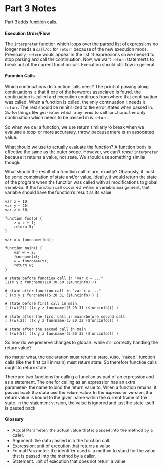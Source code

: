 # Part 3 Notes 

Part 3 adds function calls. 

#### Execution Order/Flow

The `interpreter` function which loops over the parsed list of expressions no longer needs a `call/cc` for `return` because of the new execution mode. Previously, `return` would appear in the list of expressions so we needed to stop parsing and call the continuation. Now, we want `return` statements to break out of the current function call. Execution should still flow in general. 

#### Function Calls

Which continuations do function calls need? The point of passing along continuations is that if one of the keywords associated is found, the continuation is called and execution continues from where that continuation was called. When a function is called, the only continuation it needs is `return`. The rest should be reinitialized to the error states when passed in. So for things like `get-value` which may need to call functions, the only continuation which needs to be passed in is `return`. 

So when we call a function, we use return similarly to break when we evaluate a loop, or more accurately, throw, because there is an associated value. 

What should we use to actually evaluate the function? A function body is effective the same as the outer scope. However, we can't reuse `interpreter` because it returns a value, not state. We should use something similar though. 

What should the result of a function call return, exactly? Obviously, it must be some combination of state and/or value. Ideally, it would return the state of the program when the function was called with all modifications to global variables. If the function call occurred within a variable assignment, that variable should have the function's result as its value. 

```
var x = 10;
var y = 20;
var z = 30;

function foo(p) {
	z = z + 1;
	return 5;
}

var x = funcname(foo);

function main() {
	var w = 2;
	funcname(x);
	w = funcname(x);
	return w;
}
```

```
# state before function call in "var x = ..."
(((x y z funcname)(10 20 30 ($funcinfo))))

# state after function call in "var x = ..."
( ((x y z funcname)(5 20 31 ($funcinfo))) )

# state before first call in main
( ((w)(2)) ((x y z funcname)(5 20 31 ($funcinfo))) )

# state after the first call in main/before second call
( ((w)(2)) ((x y z funcname)(5 20 32 ($funcinfo))) )

# state after the second call in main
( ((w)(5)) ((x y z funcname)(5 20 33 ($funcinfo))) )
```

So how do we preserve changes to globals, while still correctly handling the return value?

No matter what, the declaration must return a state. Also, "naked" function calls (like the first call in main) must return state. So therefore function calls ought to return state. 

There are two functions for calling a function as part of an expression and as a statement. The one for calling as an expression has an extra parameter- the name to bind the return value to. When a function returns, it passes back the state and the return value. In the expression version, the return value is bound to the given name within the current frame of the state. In the statement version, the value is ignored and just the state itself is passed back.



#### Glossary

* Actual Parameter: the actual value that is passed into the method by a caller.
* Argument: the data passed into the function call.
* Expression: unit of execution that returns a value
* Formal Parameter: the identifier used in a method to stand for the value that is passed into the method by a caller.
* Statement: unit of execution that does not return a value